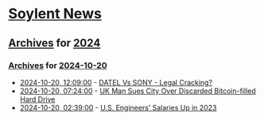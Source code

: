 # [Soylent News](../../../README.md)

## [Archives](../../index.md) for [2024](../index.md)

### [Archives](../../index.md) for [2024-10-20](index.md)

* [2024-10-20, 12:09:00](https://soylentnews.org/article.pl?sid=24/10/18/1832258&from=rss) - [DATEL Vs SONY - Legal Cracking?](https://soylentnews.org/article.pl?sid=24/10/18/1832258&from=rss)
* [2024-10-20, 07:24:00](https://soylentnews.org/article.pl?sid=24/10/18/1824241&from=rss) - [UK Man Sues City Over Discarded Bitcoin-filled Hard Drive](https://soylentnews.org/article.pl?sid=24/10/18/1824241&from=rss)
* [2024-10-20, 02:39:00](https://soylentnews.org/article.pl?sid=24/10/18/2244217&from=rss) - [U.S. Engineers’ Salaries Up in 2023](https://soylentnews.org/article.pl?sid=24/10/18/2244217&from=rss)
